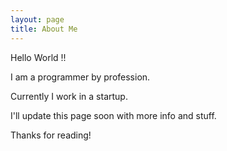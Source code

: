 ```yaml
---
layout: page
title: About Me
---
```


Hello World !!

I am a programmer by profession.

Currently I work in a startup.

I'll update this page soon with more info and stuff.

Thanks for reading!

